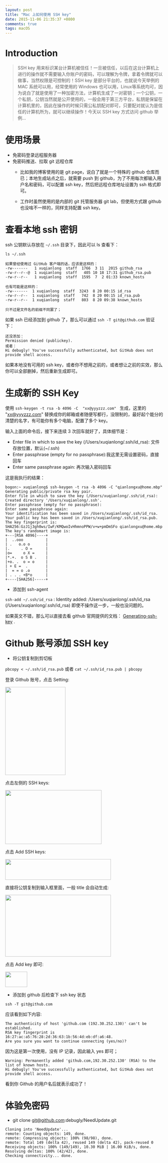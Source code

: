 ```yaml
---
layout: post
title: "Mac 上如何使用 SSH key"
date: 2015-11-06 21:35:37 +0800
comments: true
tags: macOS
---
```


# Introduction

> SSH key 用来标识某台计算机被信任！一旦被信任，以后在这台计算机上进行的操作就不需要输入你账户的密码，可以理解为令牌，拿着令牌就可以做事，当然权限是可控制的！SSH key 是部分平台的，也就说今天举例的 MAC 系统可以用，经常使用的 Windows 也可以用，Linux等系统均可，因为说白了就是使用了一种加密方法，计算机生成了一对密钥；一个公钥，一个私钥，公钥当然就是公开使用的，一般会用于第三方平台，私钥是保留在计算机里的，因此在操作的时候只需公私钥配对即可，只要配对就认为是信任的计算机所为，就可以继续操作！今天以 SSH key 方式访问 github 举例...

# 使用场景

- 免密码登录远程服务器
- 免密码推送、拉取 git 远程仓库
    - 比如我的博客使用的是 git page，说白了就是一个特殊的 github 仓库而已；本地生成站点之后，就需要 push 到 github，为了不用每次都输入用户名和密码，可以配置 ssh key，然后把远程仓库地址设置为 ssh 格式即可。

    - 工作时虽然使用的是内部的 git 托管服务器 git lab，但使用方式跟 github 也没啥不一样的，同样支持配置 ssh key。

# 查看本地 ssh 密钥

ssh 公钥默认存放在 `~/.ssh` 目录下，因此可以 ls 查看下：

```shell
ls ~/.ssh

如果曾经使用过 GitHub 客户端的话，应该是这样的：
-rw-------   1 xuqianlong  staff  1766  3 11  2015 github_rsa
-rw-r--r--@  1 xuqianlong  staff   405 10 18 17:31 github_rsa.pub
-rw-r--r--   1 xuqianlong  staff  1595  7  2 01:33 known_hosts

也有可能是这样的：
-rw-------  1 xuqianlong  staff  3243  8 20 00:15 id_rsa
-rw-r--r--  1 xuqianlong  staff   742  8 20 00:15 id_rsa.pub
-rw-r--r--  1 xuqianlong  staff   803  8 20 09:38 known_hosts

只不过是文件名的前缀不同罢了；
```

如果 ssh 已经添加到 github 了，那么可以通过 `ssh -T git@github.com` 验证下：

```
还没添加：
Permission denied (publickey).
或者：
Hi debugly! You've successfully authenticated, but GitHub does not provide shell access.
```

如果本地没有可用的 ssh key，或者你不想用之前的，或者想让之前的实效，那么你可以全部删掉，然后重新生成即可。

# 生成新的 SSH Key

使用 `ssh-keygen -t rsa -b 4096 -C  "xx@yyyzzz.com" ` 生成，这里的 "xx@yyyzzz.com" 替换成你的邮箱或者随便写都行，没限制的，最好起个能分的清楚的名字，有可能你有多个电脑，配置了多个 key。

输入上面的命令后，接下来连续 3 次回车就好了，具体细节是：

- Enter file in which to save the key (/Users/xuqianlong/.ssh/id_rsa): 文件存放位置，默认(~/.ssh)
- Enter passphrase (empty for no passphrase):我这里无需设置密码，直接回车
- Enter same passphrase again: 再次输入密码回车

这是我执行的结果：

```shell
bogon:~ xuqianlong$ ssh-keygen -t rsa -b 4096 -C "qianlongxu@home.mbp"
Generating public/private rsa key pair.
Enter file in which to save the key (/Users/xuqianlong/.ssh/id_rsa): 
Created directory '/Users/xuqianlong/.ssh'.
Enter passphrase (empty for no passphrase): 
Enter same passphrase again: 
Your identification has been saved in /Users/xuqianlong/.ssh/id_rsa.
Your public key has been saved in /Users/xuqianlong/.ssh/id_rsa.pub.
The key fingerprint is:
SHA256:GzJ1j3gh0ws/IwF/KMQwoIvHhmnoPPW/v+w+pmDmSFo qianlongxu@home.mbp
The key's randomart image is:
+---[RSA 4096]----+
|  ..ooo          |
| .   o.o o       |
|.     . O =      |
|o=     o X =     |
|*.+.  o S B .    |
|+o. .  o = o     |
| + E =  .        |
|  = = o .o       |
| . . . +B*o      |
+----[SHA256]-----+
```

- 添加到 ssh-agent

`ssh-add ~/.ssh/id_rsa` : Identity added: /Users/xuqianlong/.ssh/id_rsa (/Users/xuqianlong/.ssh/id_rsa) 即使不操作这一步，一般也没问题的。


如果英文不错，那么可以直接去看 github 官网提供的文档： [Generating-ssh-key](https://help.github.com/articles/generating-ssh-keys/) .


# Github 账号添加 SSH key

- 将公钥复制到剪切板

`pbcopy < ~/.ssh/id_rsa.pub`
或者
`cat ~/.ssh/id_rsa.pub | pbcopy`

登录 Github 账号，点击 Setting:

<img src="/images/201511/userbar-account-settings.png" width="192" height="281">

点击左侧的 SSH keys:

<img src="/images/201511/settings-sidebar-ssh-keys.png" width="307" height="172">

点击 Add SSH keys:

<img src="/images/201511/ssh-add-ssh-key.png" width="337" height="66">

直接将公钥复制到输入框里面，一般 title 会自动生成:

<img src="/images/201511/ssh-key-paste.png" width="337" height="197">

点击 Add key 即可:

<img src="/images/201511/ssh-add-key.png" width="70" height="49">

- 添加到 github 后检查下 ssh key 状态 

`ssh -T git@github.com`

应该看到如下内容:

```
The authenticity of host 'github.com (192.30.252.130)' can't be established.
RSA key fingerprint is 16:27:ac:a5:76:28:2d:36:63:1b:56:4d:eb:df:a6:48.
Are you sure you want to continue connecting (yes/no)?
```
因为这是第一次使用，没有 IP 记录，因此输入 yes 即可；

```
Warning: Permanently added 'github.com,192.30.252.130' (RSA) to the list of known hosts.
Hi debugly! You've successfully authenticated, but GitHub does not provide shell access.
```

看到你 Github 的用户名后就表示成功了！

# 体验免密码

- git clone git@github.com:debugly/NeedUpdate.git

```shell
Cloning into 'NeedUpdate'...
remote: Counting objects: 149, done.
remote: Compressing objects: 100% (98/98), done.
remote: Total 149 (delta 42), reused 149 (delta 42), pack-reused 0
Receiving objects: 100% (149/149), 10.30 MiB | 16.00 KiB/s, done.
Resolving deltas: 100% (42/42), done.
Checking connectivity... done.
```
